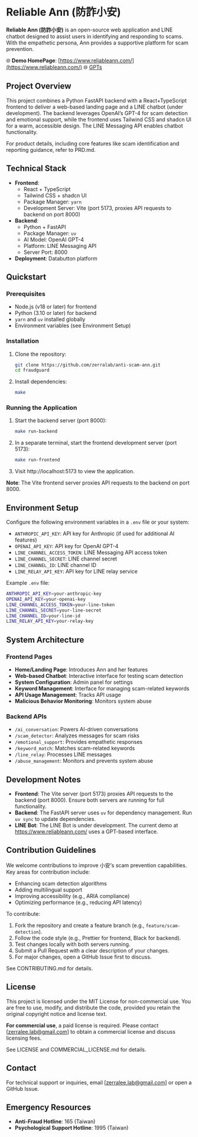# Reliable Ann (防詐小安)

**Reliable Ann (防詐小安)**  is an open-source web application and LINE chatbot designed to assist users in identifying and responding to scams. With the empathetic persona, Ann  provides a supportive platform for scam prevention. 

🌐 **Demo HomePage**: [https://www.reliableann.com/](https://www.reliableann.com/)
🌐 [GPTs](https://chatgpt.com/g/g-67c6f94123908191b78d6bf552d0803f-fang-zha-xiao-an)

## Project Overview

This project combines a Python FastAPI backend with a React+TypeScript frontend to deliver a web-based landing page and a LINE chatbot (under development). The backend leverages OpenAI’s GPT-4 for scam detection and emotional support, while the frontend uses Tailwind CSS and shadcn UI for a warm, accessible design. The LINE Messaging API enables chatbot functionality.

For product details, including core features like scam identification and reporting guidance, refer to PRD.md.

## Technical Stack

- **Frontend**:
  - React + TypeScript
  - Tailwind CSS + shadcn UI
  - Package Manager: `yarn`
  - Development Server: Vite (port 5173, proxies API requests to backend on port 8000)
- **Backend**:
  - Python + FastAPI
  - Package Manager: `uv`
  - AI Model: OpenAI GPT-4
  - Platform: LINE Messaging API
  - Server Port: 8000
- **Deployment**: Databutton platform

## Quickstart

### Prerequisites

- Node.js (v18 or later) for frontend
- Python (3.10 or later) for backend
- `yarn` and `uv` installed globally
- Environment variables (see Environment Setup)

### Installation

1. Clone the repository:

   ```bash
   git clone https://github.com/zerralab/anti-scam-ann.git
   cd fraudguard
   ```

2. Install dependencies:

   ```bash
   make
   ```

### Running the Application

1. Start the backend server (port 8000):

   ```bash
   make run-backend
   ```

2. In a separate terminal, start the frontend development server (port 5173):

   ```bash
   make run-frontend
   ```

3. Visit http://localhost:5173 to view the application.

**Note**: The Vite frontend server proxies API requests to the backend on port 8000.

## Environment Setup

Configure the following environment variables in a `.env` file or your system:

- `ANTHROPIC_API_KEY`: API key for Anthropic (if used for additional AI features)
- `OPENAI_API_KEY`: API key for OpenAI GPT-4
- `LINE_CHANNEL_ACCESS_TOKEN`: LINE Messaging API access token
- `LINE_CHANNEL_SECRET`: LINE channel secret
- `LINE_CHANNEL_ID`: LINE channel ID
- `LINE_RELAY_API_KEY`: API key for LINE relay service

Example `.env` file:

```bash
ANTHROPIC_API_KEY=your-anthropic-key
OPENAI_API_KEY=your-openai-key
LINE_CHANNEL_ACCESS_TOKEN=your-line-token
LINE_CHANNEL_SECRET=your-line-secret
LINE_CHANNEL_ID=your-line-id
LINE_RELAY_API_KEY=your-relay-key
```

## System Architecture

### Frontend Pages

- **Home/Landing Page**: Introduces Ann and her features
- **Web-based Chatbot**: Interactive interface for testing scam detection
- **System Configuration**: Admin panel for settings
- **Keyword Management**: Interface for managing scam-related keywords
- **API Usage Management**: Tracks API usage
- **Malicious Behavior Monitoring**: Monitors system abuse

### Backend APIs

- `/ai_conversation`: Powers AI-driven conversations
- `/scam_detector`: Analyzes messages for scam risks
- `/emotional_support`: Provides empathetic responses
- `/keyword_match`: Matches scam-related keywords
- `/line_relay`: Processes LINE messages
- `/abuse_management`: Monitors and prevents system abuse

## Development Notes

- **Frontend**: The Vite server (port 5173) proxies API requests to the backend (port 8000). Ensure both servers are running for full functionality.
- **Backend**: The FastAPI server uses `uv` for dependency management. Run `uv sync` to update dependencies.
- **LINE Bot**: The LINE Bot is under development. The current demo at https://www.reliableann.com/ uses a GPT-based interface.

## Contribution Guidelines

We welcome contributions to improve 小安’s scam prevention capabilities. Key areas for contribution include:

- Enhancing scam detection algorithms
- Adding multilingual support
- Improving accessibility (e.g., ARIA compliance)
- Optimizing performance (e.g., reducing API latency)

To contribute:

1. Fork the repository and create a feature branch (e.g., `feature/scam-detection`).
2. Follow the code style (e.g., Prettier for frontend, Black for backend).
3. Test changes locally with both servers running.
4. Submit a Pull Request with a clear description of your changes.
5. For major changes, open a GitHub Issue first to discuss.

See CONTRIBUTING.md for details.

## License

This project is licensed under the MIT License for non-commercial use. You are free to use, modify, and distribute the code, provided you retain the original copyright notice and license text.

**For commercial use**, a paid license is required. Please contact [zerralee.lab@gmail.com] to obtain a commercial license and discuss licensing fees.

See LICENSE and COMMERCIAL_LICENSE.md for details.

## Contact

For technical support or inquiries, email [zerralee.lab@gmail.com] or open a GitHub Issue.

## Emergency Resources

- **Anti-Fraud Hotline**: 165 (Taiwan)
- **Psychological Support Hotline**: 1995 (Taiwan)
